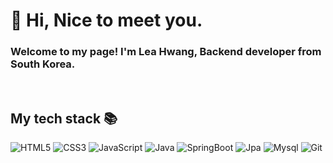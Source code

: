 <h1> 👋 Hi, Nice to meet you. </h1>
  <h3>Welcome to my page!
    I'm Lea Hwang, Backend developer from South Korea.</h3>
  
<br/>
<h2> My tech stack 📚 </h2>

![HTML5](https://img.shields.io/badge/-HTML5-F05032?style=for-the-badge&logo=html5&logoColor=ffffff)
![CSS3](https://img.shields.io/badge/-CSS3-007ACC?style=for-the-badge&logo=css3)
![JavaScript](https://img.shields.io/badge/-JavaScript-%23F7DF1C?style=for-the-badge&logo=javascript&logoColor=000000&labelColor=%23F7DF1C&color=%23FFCE5A)
![Java](https://img.shields.io/badge/-Java-007ACC?style=for-the-badge&logo=Java&logoColor=white)
![SpringBoot](https://img.shields.io/badge/-SpringBoot-222222?style=for-the-badge&logo=SpringBoot)
![Jpa](https://img.shields.io/badge/-Jpa-222222?style=for-the-badge&logo=Jpa)
![Mysql](https://img.shields.io/badge/-Mysql-43853d?style=for-the-badge&logo=Mysql.js&logoColor=white)
![Git](https://img.shields.io/badge/-Git-F05032?style=for-the-badge&logo=git&logoColor=ffffff)

<br/>

